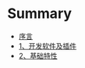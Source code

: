 # Summary

* [序言](README.md)
* [1、开发软件及插件](13001-kai-fa-ruan-jian-ji-cha-jian.md)
* [2、基础特性](23001-ji-chu-te-xing.md)


